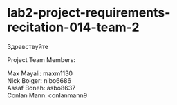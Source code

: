 # lab2-project-requirements-recitation-014-team-2
Здравствуйте

Project Team Members:

Max Mayali: maxm1130 <br />
Nick Bolger: nibo6686 <br />
Assaf Boneh: asbo8637 <br />
Conlan Mann: conlanmann9 <br />
